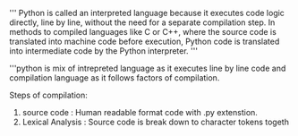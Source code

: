 ''' Python is called an interpreted language because it executes code logic directly, line by line, without the need for a separate compilation step. 
In methods to compiled languages like C or C++, where the source code is translated into machine code before execution, 
Python code is translated into intermediate code by the Python interpreter. '''

'''python is mix of intrepreted language as it executes line by line code and compilation language as it follows factors of compilation.

Steps of compilation:
1. source code : Human readable format code with .py extenstion.
2. Lexical Analysis : Source code is break down to character tokens togeth
